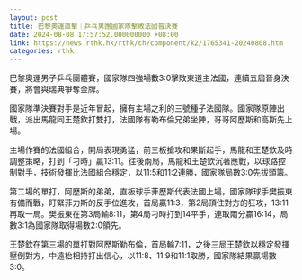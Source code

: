 ```yaml
---
layout: post
title: 巴黎奧運直擊｜乒乓男團國家隊擊敗法國晉決賽
date: 2024-08-08 17:57:52.000000000 +08:00
link: https://news.rthk.hk/rthk/ch/component/k2/1765341-20240808.htm
categories: rthk
---
```


巴黎奧運男子乒乓團體賽，國家隊四強場數3:0擊敗東道主法國，連續五屆晉身決賽，將會與瑞典爭奪金牌。

國家隊準決賽對手是近年冒起，擁有主場之利的三號種子法國隊。國家隊原陣出戰，派出馬龍同王楚欽打雙打，法國隊有勒布倫兄弟坐陣，哥哥阿歷斯和高斯先上場。

主場作賽的法國組合，開局表現勇猛，前三板搶攻和果斷起手，馬龍和王楚欽及時調整策略，打到「刁時」贏13:11。往後兩局，馬龍和王楚欽沉著應戰，以球路控制對手，技術發揮比法國組合穩定，以11:5和11:2連勝，國家隊局數3:0先拔頭籌。

第二場的單打，阿歷斯的弟弟，直板球手菲歷斯代表法國上場，國家隊球手樊振東有備而戰，盯緊菲力斯的反手位進攻，首局贏11:3，第2局頂住對方的狂攻，13:11再取一局。樊振東在第3局輸8:11，第4局刁時打到14平手，連取兩分贏16:14，局數3:1為國家隊取得場數2:0領先。

王楚欽在第三場的單打對阿歷斯勒布倫，首局輸7:11，之後三局王楚欽以穩定發揮壓倒對方，中遠枱相持打出信心，以11:8、11:9和11:1取勝，國家隊結果贏場數3:0。
